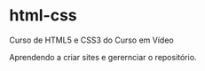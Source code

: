 # html-css
 Curso de HTML5 e CSS3 do Curso em Vídeo

 Aprendendo a criar sites e gerernciar o repositório.
